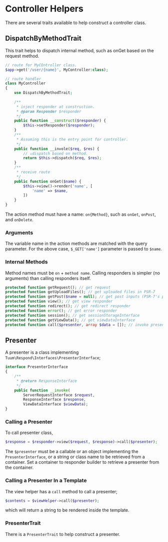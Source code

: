 Controller Helpers
==================

There are several traits available to help construct a controller class. 

DispatchByMethodTrait
--------

This trait helps to dispatch internal method, such as onGet based on the request method. 

```php
// route for MyCOntroller class. 
$app->get('/user/{name}', MyController:class);

// route handler 
class MyController
{
    use DispatchByMethodTrait;
    
    /**
     * inject responder at construction.
     * @param Responder $responder
     */
    public function __construct($responder) {
        $this->setResponder($responder);
    }
    /**
     * Assuming this is the entry point for controller. 
     */
    public function __invole($req, $res) {
        // ↓dispatch based on method. 
        return $this->dispatch($req, $res);
    }
    /**
     * receive route 
     */
    public function onGet($name) {
        $this->view()->render('name', [
            'name' => $name,
        ])
    }
}
```

The action method must have a name: `on{Method}`, such as 
`onGet`, `onPost`, and `onDelete`. 

### Arguments

The variable name in the action methods are matched with the query parameter. 
For the above case, `$_GET['name']` parameter is passed to `$name`. 


### Internal Methods


Method names must be `on` + `method name`.  Calling responders is simpler (no arguments) than calling responders itself. 

```php
protected function getRequest(); // get request
protected function getUploadFiles(); // get uploaded files in PSR-7
protected function getPost($name = null); // get post inputs (PSR-7's parsedBody())
protected function view(); // get view responder
protected function redirect(); // get redirect responder
protected function error(); // get error responder
protected function session(); // get sessionStorageInterface
protected function getViewData(); // get viewDataInterface
protected function call($presenter, array $data = []); // invoke presenter
```

Presenter
---------

A presenter is a class implementing `Tuum\Respond\Interfaces\PresenterInterface`;

```php
interface PresenterInterface
{
    /**
     * @return ResponseInterface
     */
    public function __invoke(
        ServerRequestInterface $request, 
        ResponseInterface $response, 
        ViewDataInterface $viewData);
}
```

### Calling a Presenter

To call presenter class, 

```php
$response = $responder->view($request, $response)->call($presenter);
```

The `$presenter` must be a callable or an object implementing the `PresenterInterface`, or a string or class name to be retrieved from a container. 
Set a container to responder builder to retrieve a presenter from the container. 

### Calling a Presenter In a Template

The view helper has a `call` method to call a presenter; 

```php
$contents = $viewHelper->call($presenter);
```

which will return a string to be rendered inside the template. 

### PresenterTrait

There is a `PresenterTrait` to help construct a presenter. 